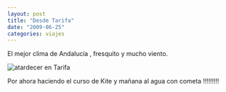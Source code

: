 ```yaml
---
layout: post
title: "Desde Tarifa"
date: "2009-06-25"
categories: viajes
---
```


El mejor clima de Andalucía , fresquito y mucho viento.

![atardecer en Tarifa](images/IMAGE_012-300x225.jpg "atardecer en Tarifa")

Por ahora haciendo el curso de Kite y mañana al agua con cometa !!!!!!!!!
